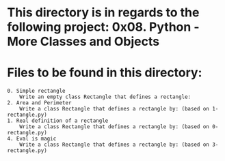 # This directory is in regards to the following project: 0x08. Python - More Classes and Objects

# Files to be found in this directory:

    0. Simple rectangle 
        Write an empty class Rectangle that defines a rectangle:
    2. Area and Perimeter 
        Write a class Rectangle that defines a rectangle by: (based on 1-rectangle.py)
    1. Real definition of a rectangle 
        Write a class Rectangle that defines a rectangle by: (based on 0-rectangle.py)
    4. Eval is magic 
        Write a class Rectangle that defines a rectangle by: (based on 3-rectangle.py)